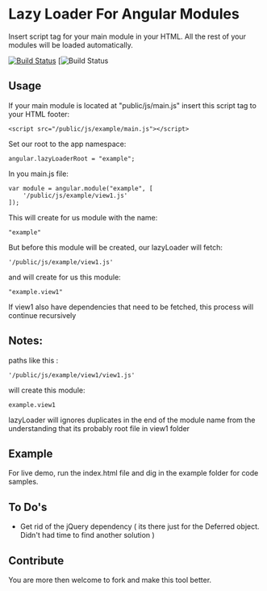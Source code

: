 Lazy Loader For Angular Modules
=================================

Insert script tag for your main module in your HTML.
All the rest of your modules will be loaded automatically.

[![Build Status](https://travis-ci.org/guyklainer/angular-lazy-load.svg?branch=master)](https://travis-ci.org/guyklainer/angular-lazy-load)
[![Build Status](https://david-dm.org/guyklainer/angular-lazy-load.png#info=devDependencies)

Usage
---------
If your main module is located at "public/js/main.js"
insert this script tag to your HTML footer:

    <script src="/public/js/example/main.js"></script>

Set our root to the app namespace:

    angular.lazyLoaderRoot = "example";

In you main.js file:</br>
    
    var module = angular.module("example", [
        '/public/js/example/view1.js'
    ]);

This will create for us module with the name:

    "example"

But before this module will be created, our lazyLoader will fetch:

    '/public/js/example/view1.js'

and will create for us this module:
    
    "example.view1"

If view1 also have dependencies that need to be fetched, this process will continue recursively


Notes:
-------
paths like this : 

    '/public/js/example/view1/view1.js'


will create this module:

    example.view1

lazyLoader will ignores duplicates in the end of the module name from the understanding that its probably root file in view1 folder


Example
----------
For live demo, run the index.html file and dig in the example folder for code samples.

To Do's
-----------
- Get rid of the jQuery dependency 
    ( its there just for the Deferred object. Didn't had time to find another solution )


Contribute
------------
You are more then welcome to fork and make this tool better.

</br>
</br>
